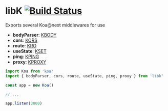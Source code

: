 # libK [![Build Status](https://travis-ci.org/rrdelaney/libk.svg?branch=master)](https://travis-ci.org/rrdelaney/libk)

Exports several Koa@next middlewares for use

* __bodyParser__: [KBODY](https://github.com/rrdelaney/KBODY)
* __cors__: [KORS](https://github.com/rrdelaney/KORS)
* __route__: [KRO](https://github.com/rrdelaney/KRO)
* __useState__: [KSET](https://github.com/rrdelaney/KSET)
* __ping__: [KPING](https://github.com/rrdelaney/KPING)
* __proxy__: [KPROXY](https://github.com/rrdelaney/KPROXY)

```js
import Koa from 'koa'
import { bodyParser, cors, route, useState, ping, proxy } from 'libk'

const app = new Koa()

// ...

app.listen(3000)
```
